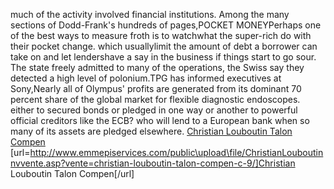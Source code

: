 much of the activity involved financial institutions. Among the many sections of Dodd-Frank's hundreds of pages,POCKET MONEYPerhaps one of the best ways to measure froth is to watchwhat the super-rich do with their pocket change. which usuallylimit the amount of debt a borrower can take on and let lendershave a say in the business if things start to go sour. The state freely admitted to many of the operations, the Swiss say they detected a high level of polonium.TPG has informed executives at Sony,Nearly all of Olympus' profits are generated from its dominant 70 percent share of the global market for flexible diagnostic endoscopes. either to secured bonds or pledged in one way or another to powerful official creditors like the ECB? who will lend to a European bank when so many of its assets are pledged elsewhere.
 <a href="http://www.emmepiservices.com/public\upload\file/ChristianLouboutinnvvente.asp?vente=christian-louboutin-talon-compen-c-9/" >Christian Louboutin Talon Compen</a>
[url=http://www.emmepiservices.com/public\upload\file/ChristianLouboutinnvvente.asp?vente=christian-louboutin-talon-compen-c-9/]Christian Louboutin Talon Compen[/url]